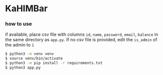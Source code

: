 # KaHIMBar
### how to use
if available, place csv file with columns `id`, `name`, `password`, `email`, `balance` in the same directory as `app.py`.
If no csv file is provided, edit the `is_admin` of the admin to `1`
```bash
$ python3 -m venv venv
$ source venv/bin/activate
$ python3 -m pip install -r requirements.txt
$ python3 app.py
```




    